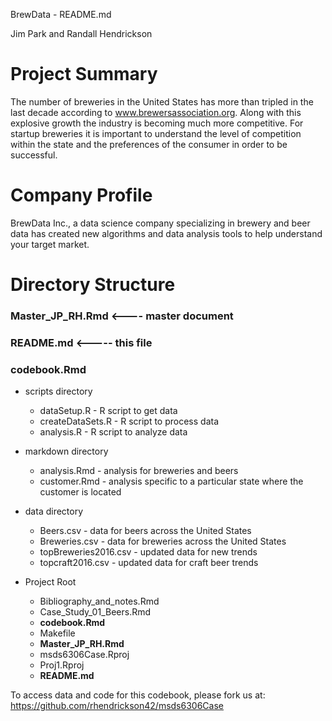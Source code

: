 BrewData - README.md

Jim Park and Randall Hendrickson

# Project Summary

The number of breweries in the United States has more than tripled in the last decade according to www.brewersassociation.org. Along with this explosive growth the industry is becoming much more competitive. For startup breweries it is important to understand the level of competition within the state and the preferences of the consumer in order to be successful. 

# Company Profile

BrewData Inc., a data science company specializing in brewery and beer data has created new algorithms and data analysis tools to help understand your target market.

# Directory Structure

### **Master_JP_RH.Rmd** <---- master document
### **README.md** <----- this file
### **codebook.Rmd**

* scripts directory
    + dataSetup.R - R script to get data
    + createDataSets.R - R script to process data
    + analysis.R - R script to analyze data
    
* markdown directory
    + analysis.Rmd - analysis for breweries and beers
    + customer.Rmd - analysis specific to a particular state where the customer is located
    
* data directory
    + Beers.csv - data for beers across the United States
    + Breweries.csv - data for breweries across the United States
    + topBreweries2016.csv - updated data for new trends
    + topcraft2016.csv - updated data for craft beer trends

* Project Root
    + Bibliography_and_notes.Rmd
    + Case_Study_01_Beers.Rmd
    + **codebook.Rmd**
    + Makefile
    + **Master_JP_RH.Rmd**
    + msds6306Case.Rproj
    + Proj1.Rproj
    + **README.md**
    
    

To access data and code for this codebook, please fork us at:
https://github.com/rhendrickson42/msds6306Case
